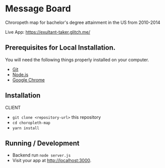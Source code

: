 # Message Board

Chroropeth map for bachelor's degree attainment in the US from 2010-2014

Live App: <https://exultant-taker.glitch.me/>

## Prerequisites for Local Installation.

You will need the following things properly installed on your computer.

-   [Git](https://git-scm.com/)
-   [Node.js](https://nodejs.org/)
-   [Google Chrome](https://google.com/chrome/)

## Installation

CLIENT

-   `git clone <repository-url>` this repository
-   `cd choropleth-map`
-   `yarn install`

## Running / Development

-   Backend run `node server.js`
-   Visit your app at <http://localhost:3000>.
